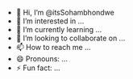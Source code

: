 - 👋 Hi, I’m @itsSohambhondwe
- 👀 I’m interested in ...
- 🌱 I’m currently learning ...
- 💞️ I’m looking to collaborate on ...
- 📫 How to reach me ...
- 😄 Pronouns: ...
- ⚡ Fun fact: ...

<!---
itsSohambhondwe/itsSohambhondwe is a ✨ special ✨ repository because its `README.md` (this file) appears on your GitHub profile.
You can click the Preview link to take a look at your changes.
--->
